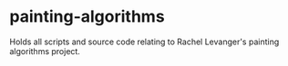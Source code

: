 painting-algorithms
===================

Holds all scripts and source code relating to Rachel Levanger's painting algorithms project.
